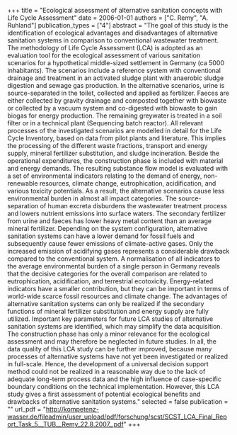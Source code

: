 +++
title = "Ecological assessment of alternative sanitation concepts with Life Cycle Assessment"
date = 2006-01-01
authors = ["C. Remy", "A. Ruhland"]
publication_types = ["4"]
abstract = "The goal of this study is the identification of ecological advantages and disadvantages of alternative sanitation systems in comparison to conventional wastewater treatment. The methodology of Life Cycle Assessment (LCA) is adopted as an evaluation tool for the ecological assessment of various sanitation scenarios for a hypothetical middle-sized settlement in Germany (ca 5000 inhabitants). The scenarios include a reference system with conventional drainage and treatment in an activated sludge plant with anaerobic sludge digestion and sewage gas production. In the alternative scenarios, urine is source-separated in the toilet, collected and applied as fertilizer. Faeces are either collected by gravity drainage and composted together with biowaste or collected by a vacuum system and co-digested with biowaste to gain biogas for energy production. The remaining greywater is treated in a soil filter or in a technical plant (Sequencing batch reactor). All relevant processes of the investigated scenarios are modelled in detail for the Life Cycle Inventory, based on data from pilot plants and literature. This implies the processing of the different waste fractions, transport and energy supply, mineral fertilizer substitution, and sludge incineration. Beside the operational expenditures, the construction phase is included with material and energy demands. The resulting substance flow model is evaluated with a set of environmental indicators relating to the demand of energy, non-renewable resources, climate change, eutrophication, acidification, and various toxicity potentials. As a result, the alternative scenarios cause less environmental burden in almost all impact categories. The source-separation of human excreta disburdens the wastewater treatment process and lowers nutrient emissions into surface waters. The secondary fertilizer from urine and faeces has lower heavy metal content than an average mineral fertilizer. Depending on the system configuration, alternative sanitation systems can have a lower demand for fossil fuels and subsequently cause fewer emissions of climate-active gases. Only the increased emission of acidifying gases represents a considerable drawback compared to the conventional system. A normalisation of all indicators to the average environmental burden of a single person in Germany reveals that the decisive categories for the overall comparison are related to eutrophication, acidification, and terrestrial ecotoxicity. Energy-related indicators have a smaller contribution, but they can be important in terms of world-wide scarce fossil resources and climate change. The advantages of alternative sanitation systems can only be realized if the secondary functions of mineral fertilizer substitution and energy supply are fully utilized. Important key parameters for future LCA studies of alternative sanitation systems are identified, which may simplify the data acquisition. The construction phase has only a minor relevance for the ecological assessment and may therefore be neglected in future studies. In all, the data quality of this LCA study can be further improved, because many processes of alternative systems have not yet been investigated or realized in full-scale. Hence, the development of a universal decision support method could not be realized in a reasonable way due to the lack of adequate long-term process data and the high influence of case-specific boundary conditions on the technical implementation. However, this LCA study gives a first assessment of potential ecological benefits and drawbacks of alternative sanitation systems."
selected = false
publication = ""
url_pdf = "http://kompetenz-wasser.de/fileadmin/user_upload/pdf/forschung/scst/SCST_LCA_Final_Report_Task_5__TUB__Remy_22.8.2007_.pdf"
+++

